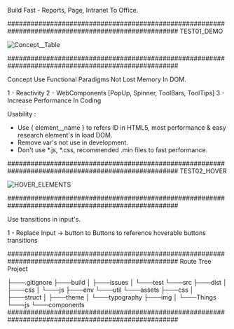 Build Fast - Reports, Page, Intranet To Office.


####################################################################################################
TEST01_DEMO

![Concept__Table](https://user-images.githubusercontent.com/82796954/137357761-16bab74e-bea2-458f-b640-79098332ddde.png)

####################################################################################################

Concept Use Functional Paradigms Not Lost Memory In DOM.

  1 - Reactivity
  2 - WebComponents [PopUp, Spinner, ToolBars, ToolTips]
  3 - Increase Performance In Coding

Usability :
  * Use { element__name } to refers ID in HTML5, most performance & easy research element's in load DOM.
  * Remove var's not use in development.
  * Don't use *.js, *.css, recommended .min files to fast performance.

####################################################################################################
TEST02_HOVER


![HOVER_ELEMENTS](https://user-images.githubusercontent.com/82796954/137756492-e731443a-786b-4b9e-8844-32de4eec81d5.png)

####################################################################################################

Use transitions in input's.

  1 - Replace Input -> button to Buttons to reference hoverable buttons transitions

####################################################################################################
Route Tree Project

├───.gitignore
├───build
│   ├───issues
│   └───test
└───src
    ├───dist
    │   ├───css
    │   └───js
    ├───env
    └───util
        └───assets
            ├───css
            │   ├───struct
            │   ├───theme
            │   └───typography
            ├───img
            │   └───Things
            └───js
                └───components
####################################################################################################
